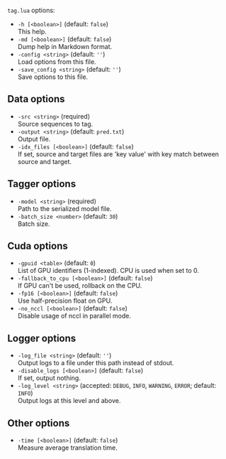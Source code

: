 <!--- This file was automatically generated. Do not modify it manually but use the docs/options/generate.sh script instead. -->

`tag.lua` options:

* `-h [<boolean>]` (default: `false`)<br/>This help.
* `-md [<boolean>]` (default: `false`)<br/>Dump help in Markdown format.
* `-config <string>` (default: `''`)<br/>Load options from this file.
* `-save_config <string>` (default: `''`)<br/>Save options to this file.

## Data options

* `-src <string>` (required)<br/>Source sequences to tag.
* `-output <string>` (default: `pred.txt`)<br/>Output file.
* `-idx_files [<boolean>]` (default: `false`)<br/>If set, source and target files are 'key value' with key match between source and target.

## Tagger options

* `-model <string>` (required)<br/>Path to the serialized model file.
* `-batch_size <number>` (default: `30`)<br/>Batch size.

## Cuda options

* `-gpuid <table>` (default: `0`)<br/>List of GPU identifiers (1-indexed). CPU is used when set to 0.
* `-fallback_to_cpu [<boolean>]` (default: `false`)<br/>If GPU can't be used, rollback on the CPU.
* `-fp16 [<boolean>]` (default: `false`)<br/>Use half-precision float on GPU.
* `-no_nccl [<boolean>]` (default: `false`)<br/>Disable usage of nccl in parallel mode.

## Logger options

* `-log_file <string>` (default: `''`)<br/>Output logs to a file under this path instead of stdout.
* `-disable_logs [<boolean>]` (default: `false`)<br/>If set, output nothing.
* `-log_level <string>` (accepted: `DEBUG`, `INFO`, `WARNING`, `ERROR`; default: `INFO`)<br/>Output logs at this level and above.

## Other options

* `-time [<boolean>]` (default: `false`)<br/>Measure average translation time.
